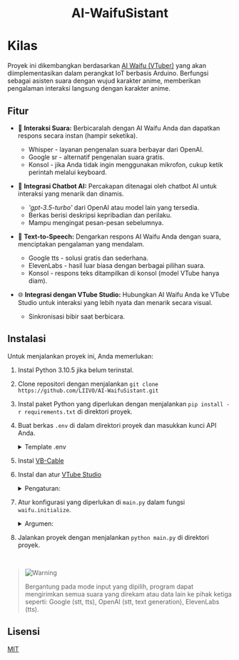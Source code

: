 <h1 align="center"> AI-WaifuSistant </h1>

# Kilas

Proyek ini dikembangkan berdasarkan [AI Waifu (VTuber)](https://github.com/JarikDem-Bot/ai-waifu) yang akan diimplementasikan dalam perangkat IoT berbasis Arduino. Berfungsi sebagai asisten suara dengan wujud karakter anime, memberikan pengalaman interaksi langsung dengan karakter anime.

## Fitur

- 🎤 **Interaksi Suara:** Berbicaralah dengan AI Waifu Anda dan dapatkan respons secara instan (hampir seketika).
    - Whisper - layanan pengenalan suara berbayar dari OpenAI.
    - Google sr - alternatif pengenalan suara gratis.
    - Konsol - jika Anda tidak ingin menggunakan mikrofon, cukup ketik perintah melalui keyboard.

- 🤖 **Integrasi Chatbot AI:** Percakapan ditenagai oleh chatbot AI untuk interaksi yang menarik dan dinamis.
    - *'gpt-3.5-turbo'* dari OpenAI atau model lain yang tersedia.
    - Berkas berisi deskripsi kepribadian dan perilaku.
    - Mampu mengingat pesan-pesan sebelumnya.

- 📢 **Text-to-Speech:** Dengarkan respons AI Waifu Anda dengan suara, menciptakan pengalaman yang mendalam.
    - Google tts - solusi gratis dan sederhana.
    - ElevenLabs - hasil luar biasa dengan berbagai pilihan suara.
    - Konsol - respons teks ditampilkan di konsol (model VTube hanya diam).

- 🌐 **Integrasi dengan VTube Studio:** Hubungkan AI Waifu Anda ke VTube Studio untuk interaksi yang lebih nyata dan menarik secara visual.
    - Sinkronisasi bibir saat berbicara.

## Instalasi

Untuk menjalankan proyek ini, Anda memerlukan:
1. Instal Python 3.10.5 jika belum terinstal.
2. Clone repositori dengan menjalankan `git clone https://github.com/LIIVO/AI-WaifuSistant.git`
3. Instal paket Python yang diperlukan dengan menjalankan `pip install -r requirements.txt` di direktori proyek.
4. Buat berkas `.env` di dalam direktori proyek dan masukkan kunci API Anda.
    <details>
      <summary>Template .env</summary>
      
      ```shell
      OPENAI_API_KEY='KUNCI_API_OPEN_AI_ANDA'
      ELEVENLABS_API_KEY='KUNCI_API_ELEVENLABS_ANDA'
      ```
    </details>
    
5. Instal [VB-Cable](https://vb-audio.com/Cable/)
6. Instal dan atur [VTube Studio](https://store.steampowered.com/app/1325860/VTube_Studio/)
    <details>
      <summary>Pengaturan:</summary>
      
      - Pilih `CABLE Output` sebagai mikrofon. Aktifkan `Preview microphone audio` untuk mendengar jawaban Waifu Anda.

        <img src='https://github.com/JarikDem-Bot/ai-waifu/assets/73791422/a38f8b45-44f3-4b4d-9626-2f3c812b8ba2' width='50%'>

      - Pilih input dan output untuk `Mouth Open`. Opsional, Anda dapat mengatur "breathing" untuk gerakan diam.

        <img src='https://github.com/JarikDem-Bot/ai-waifu/assets/73791422/4e7341b1-91a8-48f9-94e4-b5669163c89b' width='50%'>

    </details>

7. Atur konfigurasi yang diperlukan di `main.py` dalam fungsi `waifu.initialize`.
    <details>
      <summary>Argumen:</summary>
      
      - `user_input_service` (str) - cara untuk berinteraksi dengan Waifu.
          - `"whisper"` - layanan Whisper dari OpenAI untuk pengenalan suara; berbayar, membutuhkan kunci API OpenAI.
          - `"google"` - layanan pengenalan suara Google gratis.
          - `"console"` - masukkan perintah melalui konsol (gratis).
          - `None` atau tidak disebutkan - nilai default adalah `"whisper"`.
      - `stt_duration` (float) - durasi maksimum (dalam detik) untuk pengenalan suara. Default: `0.5`.
      - `mic_index` (int) - indeks perangkat mikrofon untuk input suara. Default: mikrofon utama.

      - `chatbot_service` (str) - layanan untuk menghasilkan respons.
          - `"openai"` - layanan teks OpenAI; berbayar, membutuhkan kunci API OpenAI.
          - `"test"` - pesan prewritten untuk pengujian.
          - `None` atau tidak disebutkan - nilai default adalah `"openai"`.
      - `chatbot_model` (str) - model untuk teks. Daftar tersedia dapat dilihat [di sini](https://platform.openai.com/docs/models/overview). Default: `"gpt-3.5-turbo"`.
      - `chatbot_temperature` (float) - tingkat kreativitas teks yang dihasilkan. Default: `0.5`.
      - `personality_file` (str) - path relatif ke berkas teks kepribadian Waifu. Default: `"personality.txt"`.
        
      - `tts_service` (str) - layanan text-to-speech.
          - `"google"` - Google tts gratis dengan suara sederhana.
          - `"elevenlabs"` - ElevenLabs tts berkualitas tinggi; berbayar, membutuhkan kunci API ElevenLabs.
          - `"console"` - respons teks hanya dicetak di konsol (gratis).
          - `None` atau tidak disebutkan - nilai default adalah `"google"`.
      - `output_device` - (int) ID perangkat output atau (str) nama perangkat output. Untuk VB-Cable, pilih perangkat dengan awalan `CABLE Input (VB-Audio Virtual`.
      - `tts_voice` (str) - nama suara ElevenLabs. Default: `"Elli"`.
      - `tts_model` (str) - model ElevenLabs. Rekomendasi: `"eleven_monolingual_v1"` atau `"eleven_multilingual_v1"`. Default: `"eleven_monolingual_v1"`.

    </details>

8. Jalankan proyek dengan menjalankan `python main.py` di direktori proyek.

<br>

> <picture>
>   <source media="(prefers-color-scheme: light)" srcset="https://raw.githubusercontent.com/Mqxx/GitHub-Markdown/main/blockquotes/badge/light-theme/warning.svg">
>   <img alt="Warning" src="https://raw.githubusercontent.com/Mqxx/GitHub-Markdown/main/blockquotes/badge/dark-theme/warning.svg">
> </picture><br>
>
> Bergantung pada mode input yang dipilih, program dapat mengirimkan semua suara yang direkam atau data lain ke pihak ketiga seperti: Google (stt, tts), OpenAI (stt, text generation), ElevenLabs (tts).

## Lisensi

[MIT](/LICENSE)
